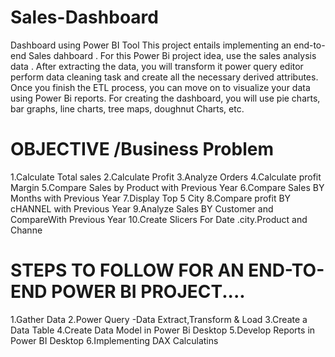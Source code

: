 # Sales-Dashboard
Dashboard  using  Power BI Tool
This project entails implementing an end-to-end Sales dahboard . For this Power Bi project idea, use the sales analysis data . After extracting the data, you will transform it power query editor  perform data cleaning task and create all the necessary derived attributes. Once you finish the ETL process, you can move on to visualize your data using Power Bi reports. For creating the dashboard, you will use pie charts, bar graphs, line charts, tree maps, doughnut Charts, etc.

# OBJECTIVE /Business Problem
1.Calculate Total sales
2.Calculate Profit
3.Analyze Orders
4.Calculate profit Margin
5.Compare Sales by Product with Previous Year
6.Compare Sales BY Months with Previous Year
7.Display Top 5 City
8.Compare profit BY cHANNEL with Previous Year
9.Analyze Sales BY Customer and CompareWith Previous Year
10.Create Slicers For Date .city.Product and Channe

# STEPS TO FOLLOW FOR AN END-TO-END POWER BI PROJECT....
1.Gather Data
2.Power Query -Data Extract,Transform & Load
3.Create a Data Table
4.Create Data Model in Power Bi Desktop
5.Develop Reports in Power BI Desktop
6.Implementing DAX Calculatins
